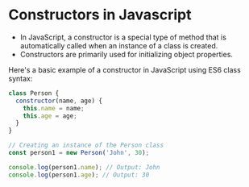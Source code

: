 # Constructors in Javascript

- In JavaScript, a constructor is a special type of method that is automatically called when an instance of a class is created. 
- Constructors are primarily used for initializing object properties.

Here's a basic example of a constructor in JavaScript using ES6 class syntax:

```javascript
class Person {
  constructor(name, age) {
    this.name = name;
    this.age = age;
  }
}

// Creating an instance of the Person class
const person1 = new Person('John', 30);

console.log(person1.name); // Output: John
console.log(person1.age); // Output: 30

```